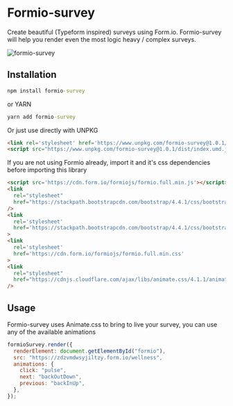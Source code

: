 # Formio-survey

Create beautiful (Typeform inspired) surveys using Form.io.
Formio-survey will help you render even the most logic heavy / complex surveys.

![formio-survey](https://user-images.githubusercontent.com/48744933/123228838-10825980-d4d6-11eb-9818-5768491fd7e5.gif)

## Installation

```cmd
npm install formio-survey
```

 or YARN

 ```cmd
yarn add formio-survey
```

Or just use directly with UNPKG

```html
<link rel='stylesheet' href='https://www.unpkg.com/formio-survey@1.0.1/dist/style.css'>
<script src="https://www.unpkg.com/formio-survey@1.0.1/dist/index.umd.js"></script>
```

If you are not using Formio already, import it and it's css dependencies before importing this library

```html
<script src='https://cdn.form.io/formiojs/formio.full.min.js'></script>
<link
  rel="stylesheet"
  href="https://stackpath.bootstrapcdn.com/bootstrap/4.4.1/css/bootstrap.min.css"
/>
<link 
  rel='stylesheet' 
  href='https://stackpath.bootstrapcdn.com/bootstrap/4.4.1/css/bootstrap.min.css'
>
<link 
  rel='stylesheet' 
  href='https://cdn.form.io/formiojs/formio.full.min.css'
>
<link
  rel="stylesheet"
  href="https://cdnjs.cloudflare.com/ajax/libs/animate.css/4.1.1/animate.min.css"
/>
```

## Usage

Formio-survey uses Animate.css to bring to live your survey, you can  use any of the available animations

```js
formioSurvey.render({
  renderElement: document.getElementById("formio"),
  src: "https://zdzvmdwsyjiltzy.form.io/wellness",
  animations: {
    click: "pulse",
    next: "backOutDown",
    previous: "backInUp",
  },
});
```
